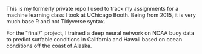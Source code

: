 This is my formerly private repo I used to track my assignments for a machine learning class I took at UChicago Booth. 
Being from 2015, it is very much base R and not Tidyverse syntax. 

For the "final/" project, I trained a deep neural network on NOAA buoy data to predict surfable conditions in California and Hawaii based on ocean conditions off the coast of Alaska.
